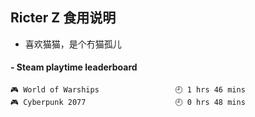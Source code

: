 ## Ricter Z 食用说明
- 喜欢猫猫，是个冇猫孤儿

<!-- steam-box start -->
#### - Steam playtime leaderboard
```text
🎮 World of Warships                 🕘 1 hrs 46 mins
🎮 Cyberpunk 2077                    🕘 0 hrs 48 mins
```
<!-- Powered by https://github.com/YouEclipse/steam-box . -->
<!-- steam-box end -->
